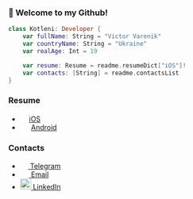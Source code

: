 ### 👋 Welcome to my Github!
```swift
class Kotleni: Developer {
    var fullName: String = "Victor Varenik"
    var countryName: String = "Ukraine"
    var realAge: Int = 19

    var resume: Resume = readme.resumeDict["iOS"]!
    var contacts: [String] = readme.contactsList
}
```

### Resume
- <img src="https://upload.wikimedia.org/wikipedia/commons/thumb/f/fa/Apple_logo_black.svg/1667px-Apple_logo_black.svg.png" width=14 height=16 /> <a href="https://cord-attraction-899.notion.site/Victor-Varenik-c32b5625880a450f90ef0dd389b116b4">iOS</a>
- <img src="https://upload.wikimedia.org/wikipedia/commons/thumb/3/31/Android_robot_head.svg/242px-Android_robot_head.svg.png" width=18 height=14 /> <a href="https://cord-attraction-899.notion.site/Victor-Varenik-e73de1a1d22b42aeac03fa9aadf4760c">Android</a>

### Contacts
- <a href="https://t.me/kotleni"><img src="https://upload.wikimedia.org/wikipedia/commons/thumb/8/82/Telegram_logo.svg/768px-Telegram_logo.svg.png" width=16 height=16 />  Telegram</a>
 - <a href="mailto:kotleni@icloud.com"><img src="https://upload.wikimedia.org/wikipedia/commons/thumb/7/7e/Gmail_icon_%282020%29.svg/768px-Gmail_icon_%282020%29.svg.png" width=18 height=14 />  Email</a>
 - <a href="https://www.linkedin.com/in/victor-varenik-73324122a/"><img src="https://brandlogos.net/wp-content/uploads/2016/06/linkedin-logo.png" width=22 height=22 />  LinkedIn</a>


